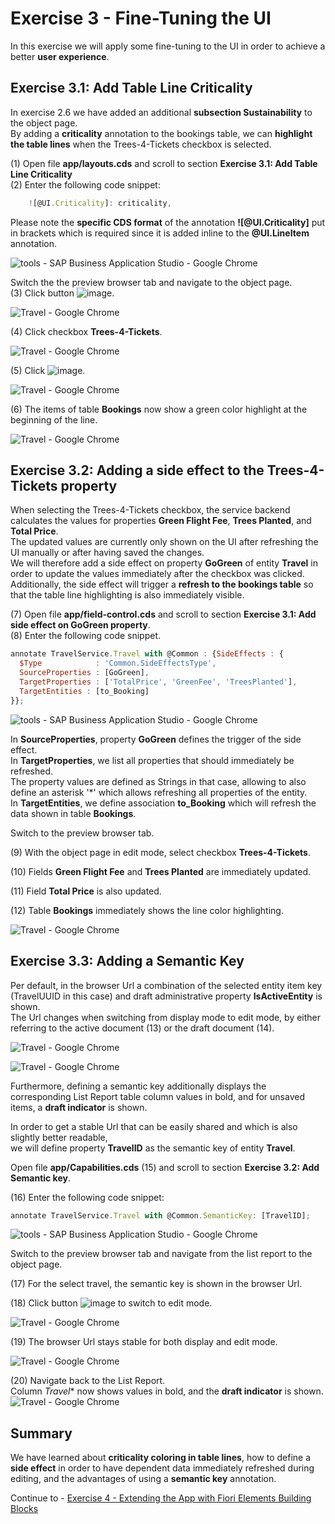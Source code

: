 # Exercise 3 - Fine-Tuning the UI

In this exercise we will apply some fine-tuning to the UI in order to achieve a better **user experience**.

## Exercise 3.1: Add Table Line Criticality

In exercise 2.6 we have added an additional **subsection Sustainability** to the object page.\
By adding a **criticality** annotation to the bookings table, we can **highlight the table lines** when the Trees-4-Tickets checkbox is selected.

\(1\) Open file **app/layouts.cds** and scroll to section **Exercise 3.1: Add Table Line Criticality**\
\(2\) Enter the following code snippet:

```js
    ![@UI.Criticality]: criticality,
```

Please note the **specific CDS format** of the annotation **![@UI.Criticality]** put in brackets which is required since it is added inline to the **@UI.LineItem** annotation.

![tools - SAP Business Application Studio - Google Chrome](images/img_0.png "tools - SAP Business Application Studio - Google Chrome")

Switch the the preview browser tab and navigate to the object page.\
\(3\) Click  button ![image](images/fieldicon.png).

![Travel - Google Chrome](images/img_000.png "Travel - Google Chrome")

\(4\) Click checkbox  **Trees-4-Tickets**.

![Travel - Google Chrome](images/img_001.png "Travel - Google Chrome")

\(5\) Click  ![image](images/fieldicon00.png).

![Travel - Google Chrome](images/img_002.png "Travel - Google Chrome")

\(6\) The items of table **Bookings** now show a green color highlight at the beginning of the line.

![Travel - Google Chrome](images/img_003.png "Travel - Google Chrome")

## Exercise 3.2: Adding a side effect to the Trees-4-Tickets property

When selecting the Trees-4-Tickets checkbox, the service backend calculates the values for properties **Green Flight Fee**, **Trees Planted**, and **Total Price**.\
The updated values are currently only shown on the UI after refreshing the UI manually or after having saved the changes.\
We will therefore add a side effect on property **GoGreen** of entity **Travel** in order to update the values immediately after the checkbox was clicked.\
Additionally, the side effect will trigger a **refresh to the bookings table** so that the table line highlighting is also immediately visible.

\(7\) Open file **app/field-control.cds** and scroll to section **Exercise 3.1: Add side effect on GoGreen property**.\
\(8\) Enter the following code snippet.

```js
annotate TravelService.Travel with @Common : {SideEffects : {
  $Type            : 'Common.SideEffectsType',
  SourceProperties : [GoGreen],
  TargetProperties : ['TotalPrice', 'GreenFee', 'TreesPlanted'],
  TargetEntities : [to_Booking]
}};
```

![tools - SAP Business Application Studio - Google Chrome](images/img_004.png "tools - SAP Business Application Studio - Google Chrome")

In **SourceProperties**, property **GoGreen** defines the trigger of the side effect.\
In **TargetProperties**, we list all properties that should immediately be refreshed.\
The property values are defined as Strings in that case, allowing to also define an asterisk '*' which allows refreshing all properties of the entity.\
In **TargetEntities**, we define association **to_Booking** which will refresh the data shown in table  **Bookings**.

Switch to the preview browser tab.

\(9\) With the object page in edit mode, select checkbox **Trees\-4\-Tickets**.


\(10\) Fields **Green Flight Fee** and **Trees Planted** are immediately updated.

\(11\) Field **Total Price** is also updated.

\(12\) Table **Bookings** immediately shows the line color highlighting.

![Travel - Google Chrome](images/img_005.png "Travel - Google Chrome")

## Exercise 3.3: Adding a Semantic Key

Per default, in the browser Url a combination of the selected entity item key (TravelUUID in this case) and draft administrative property **IsActiveEntity** is shown.\
The Url changes when switching from display mode  to edit mode, by either referring to the active document \(13\) or the draft document \(14\).

![Travel - Google Chrome](images/img_006.png "Travel - Google Chrome")

![Travel - Google Chrome](images/img_007.png "Travel - Google Chrome")

Furthermore, defining a semantic key additionally displays the corresponding List Report table column values in bold, and for unsaved items, a **draft indicator** is shown.

In order to get a stable Url that can be easily shared and which is also slightly better readable,\
we will define property **TravelID** as the semantic key of entity **Travel**.

Open file **app/Capabilities.cds** (15) and scroll to section **Exercise 3.2: Add Semantic key**.

(16) Enter the following code snippet:

```js
annotate TravelService.Travel with @Common.SemanticKey: [TravelID];
```

![tools - SAP Business Application Studio - Google Chrome](images/img_008.png "tools - SAP Business Application Studio - Google Chrome")

Switch to the preview browser tab and navigate from the list report to the object page.

\(17\) For the select travel, the semantic key is shown in the browser Url.

\(18\) Click button ![image](images/fieldicon.png) to switch to edit mode.

![Travel - Google Chrome](images/img_009.png "Travel - Google Chrome")

\(19\) The browser Url stays stable for both display and edit mode.

![Travel - Google Chrome](images/img_010.png "Travel - Google Chrome")

\(20\) Navigate back to the List Report.\
Column *Travel** now shows values in bold, and the **draft indicator** is shown.\
![Travel - Google Chrome](images/img_011.png "Travel - Google Chrome")

## Summary

We have learned about **criticality coloring in table lines**, how to define a **side effect** in order to have dependent data immediately refreshed during editing, and the advantages of using a **semantic key** annotation.

Continue to - [Exercise 4 - Extending the App with Fiori Elements Building Blocks](../ex4/README.md)